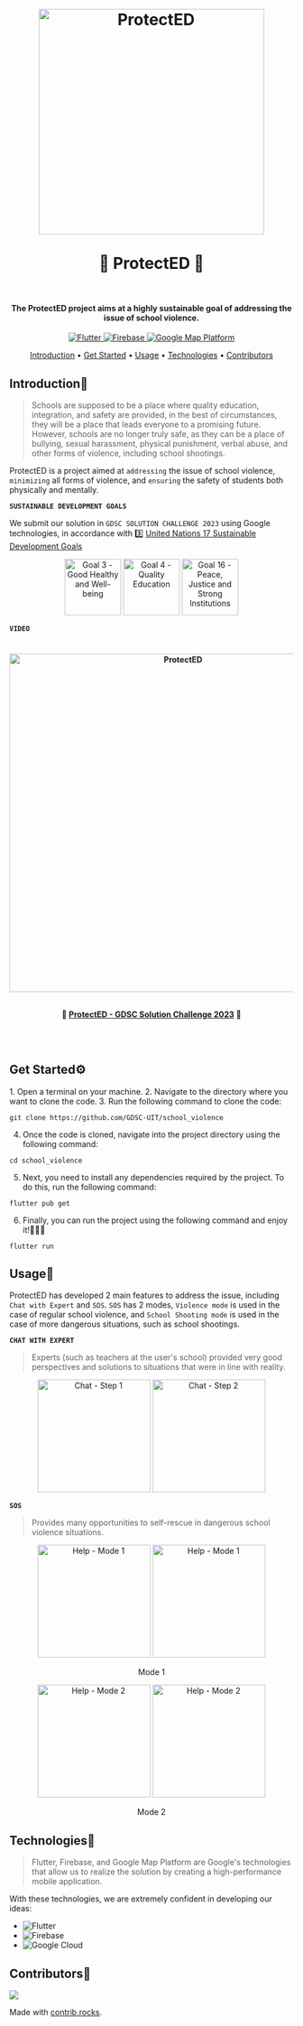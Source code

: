 <h1 align="center">
  <br>
  <img src="https://user-images.githubusercontent.com/90759146/229393835-499f48c9-2d1e-4df8-a4c7-7f9b499da880.png" alt="ProtectED" width="400">
  <br>
  <br>
  🏫 ProtectED 🏫
  <br>
  <br>
</h1>

<h4 align="center">The ProtectED project aims at a highly sustainable goal of addressing the issue of school violence.</h4>

<p align="center">
  <a href="https://flutter.dev">
    <img src="https://img.shields.io/badge/flutter%20version-%3E%3D2.18.6-blue"
         alt="Flutter">
  </a>
  <a href="https://firebase.google.com/">
    <img src="https://img.shields.io/badge/firebase-%20-yellow"
         alt="Firebase">
  </a>
  <a href="https://mapsplatform.google.com/">
    <img src="https://img.shields.io/badge/google--map--platform-%20-green"
         alt="Google Map Platform">
  </a>
</p>

<p align="center">
  <a href="#introduction">Introduction</a> •
  <a href="#get-started">Get Started</a> •
  <a href="#usage">Usage</a> •
  <a href="#technologies">Technologies</a> •
  <a href="#contributor">Contributors</a>
</p>

<h2 id="#introduction">Introduction👋</h2>

> Schools are supposed to be a place where quality education, integration, and safety are provided, in the best of circumstances, they will be a place that leads everyone to a promising future. However, schools are no longer truly safe, as they can be a place of bullying, sexual harassment, physical punishment, verbal abuse, and other forms of violence, including school shootings.

ProtectED is a project aimed at `addressing` the issue of school violence, `minimizing` all forms of violence, and `ensuring` the safety of students both physically and mentally.

**`SUSTAINABLE DEVELOPMENT GOALS`**

We submit our solution in `GDSC SOLUTION CHALLENGE 2023` using Google technologies, in accordance with 3️⃣ [United Nations 17 Sustainable Development Goals](https://developers.google.com/community/gdsc-solution-challenge/UN-goals)

<p align="center">
  <img src="https://user-images.githubusercontent.com/90759146/229423927-dd77d940-3add-49c3-af2c-1907fe199baf.png" alt="Goal 3 - Good Healthy and Well-being" width="100">
  <img src="https://user-images.githubusercontent.com/90759146/229425267-9087b6d3-9db1-48df-a1ee-80ed5a881eb3.png" alt="Goal 4 - Quality Education" width="100">
  <img src="https://user-images.githubusercontent.com/90759146/229424031-e0db4855-739b-481c-bcad-3cb3a7d468b1.png" alt="Goal 16 - Peace, Justice and Strong Institutions" width="100"> 
</p>

**`VIDEO`**

<h4 align="center">
  <br>
  <img src="https://user-images.githubusercontent.com/90759146/229980887-8787928b-063f-49ac-a479-87e730039a35.png" alt="ProtectED" width="600">
  <br>
  <br>
  <p>🏫 <a href="https://www.youtube.com/watch?v=SqusC-f3Rhc">ProtectED - GDSC Solution Challenge 2023</a> 🏫</p> 
  <br>
  <br>
</h4>

<h2 id="get-started">Get Started⚙️</h2>
1. Open a terminal on your machine. 
2. Navigate to the directory where you want to clone the code.
3. Run the following command to clone the code:

```
git clone https://github.com/GDSC-UIT/school_violence
```

4. Once the code is cloned, navigate into the project directory using the following command:

```
cd school_violence
```

5. Next, you need to install any dependencies required by the project. To do this, run the following command:

```
flutter pub get
```

6. Finally, you can run the project using the following command and enjoy it!🎉🎉🎉

```
flutter run
```

<h2 id="usage">Usage📱</h2>

ProtectED has developed 2 main features to address the issue, including `Chat with Expert` and `SOS`. `SOS` has 2 modes, `Violence mode` is used in the case of regular school violence, and `School Shooting mode` is used in the case of more dangerous situations, such as school shootings.

**`CHAT WITH EXPERT`**

> Experts (such as teachers at the user's school) provided very good perspectives and solutions to situations that were in line with reality.

<p align="center">
  <img src="https://user-images.githubusercontent.com/90759146/229432287-c82347c7-80ff-4b0f-bc41-4bec7476c344.png" alt="Chat - Step 1" width="200">
  <img src="https://user-images.githubusercontent.com/90759146/229432299-5da6c7fc-9b12-4349-85c6-27781e93862f.png" alt="Chat - Step 2" width="200">
</p>

**`SOS`**

> Provides many opportunities to self-rescue in dangerous school violence situations.

<p align="center">
  <img src="https://user-images.githubusercontent.com/90759146/229439594-23226e88-c931-4aa2-b062-481365890ea5.png" alt="Help - Mode 1" width="200">
  <img src="https://user-images.githubusercontent.com/90759146/229439866-b82b32ea-afab-4a2c-ba2f-36e4c5ddb5e1.png" alt="Help - Mode 1" width="200">
</p>
<p align="center">Mode 1</p>
<p align="center">
  <img src="https://user-images.githubusercontent.com/90759146/229439959-fe490fed-a88e-49f1-83e2-a8aa5ff2bea7.png" alt="Help - Mode 2" width="200">
  <img src="https://user-images.githubusercontent.com/90759146/229439984-e48c31c3-2528-4a52-b8ca-2a046cf4a74a.png" alt="Help - Mode 2" width="200">
</p>
<p align="center">Mode 2</p>

<h2 id="technologies">Technologies🤖</h2>

> Flutter, Firebase, and Google Map Platform are Google's technologies that allow us to realize the solution by creating a high-performance mobile application.

With these technologies, we are extremely confident in developing our ideas:
- ![Flutter](https://img.shields.io/badge/Flutter-%2302569B.svg?style=for-the-badge&logo=Flutter&logoColor=white)
- ![Firebase](https://img.shields.io/badge/firebase-%23039BE5.svg?style=for-the-badge&logo=firebase)
- ![Google Cloud](https://img.shields.io/badge/GoogleCloud-%234285F4.svg?style=for-the-badge&logo=google-cloud&logoColor=white)

<h2 id="contributor">Contributors🤝</h2>
<a href="https://github.com/GDSC-UIT/school_violence/graphs/contributors">
  <img src="https://contrib.rocks/image?repo=GDSC-UIT/school_violence" />
</a>

Made with [contrib.rocks](https://contrib.rocks).

